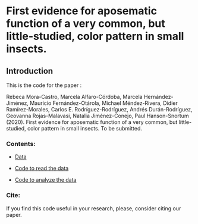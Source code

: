 # First evidence for aposematic function of a very common, but little-studied, color pattern in small insects.

## Introduction

This is the code for the paper :

Rebeca Mora-Castro, Marcela Alfaro-Córdoba, Marcela Hernández-Jiménez, Mauricio Fernández-Otárola, Michael Méndez-Rivera, Didier Ramírez-Morales, Carlos E. Rodríguez-Rodríguez, Andrés Durán-Rodríguez, Geovanna Rojas-Malavasi, Natalia Jiménez-Conejo, Paul Hanson-Snortum (2020). First evidence for aposematic function of a very common, but little-studied, color pattern in small insects. To be submitted.

### Contents:

* [Data](https://github.com/malfaro2/Mora_et_al2/tree/master/data)

* [Code to read the data](https://github.com/malfaro2/Mora_et_al2/blob/master/read_data.R)

* [Code to analyze the data](https://malfaro2.github.io/Mora_et_al2/report2)


### Cite:

If you find this code useful in your research, please, consider citing our paper.

